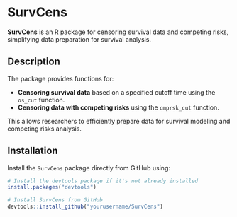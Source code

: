 # SurvCens

**SurvCens** is an R package for censoring survival data and competing risks, simplifying data preparation for survival analysis.

## Description

The package provides functions for:

- **Censoring survival data** based on a specified cutoff time using the `os_cut` function.
- **Censoring data with competing risks** using the `cmprsk_cut` function.

This allows researchers to efficiently prepare data for survival modeling and competing risks analysis.

## Installation

Install the `SurvCens` package directly from GitHub using:

```R
# Install the devtools package if it's not already installed
install.packages("devtools")

# Install SurvCens from GitHub
devtools::install_github("yourusername/SurvCens")
